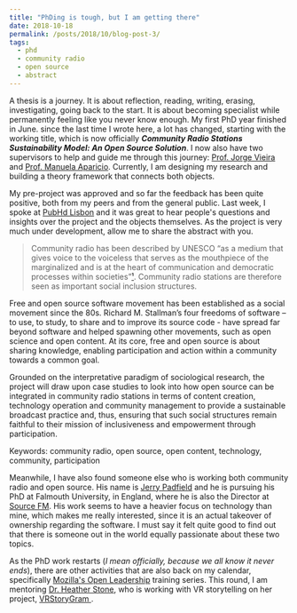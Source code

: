 ```yaml
---
title: "PhDing is tough, but I am getting there"
date: 2018-10-18
permalink: /posts/2018/10/blog-post-3/
tags:
  - phd
  - community radio
  - open source
  - abstract
---
```


A thesis is a journey. It is about reflection, reading, writing, erasing, investigating, going back to the start. It is about becoming specialist while permanently feeling like you never know enough. My first PhD year finished in June. since the last time I wrote here, a lot has changed, starting with the working title, which is now officially __*Community Radio Stations Sustainability Model:
An Open Source Solution*__. I now also have two supervisors to help and guide me through this journey: [Prof. Jorge Vieira](https://ciencia.iscte-iul.pt/authors/jorge-vieira/cv) and [Prof. Manuela Aparicio](https://ciencia.iscte-iul.pt/authors/manuela-aparicio/teaching). Currently, I am designing my research and building a theory framework that connects both objects.

My pre-project was approved and so far the feedback has been quite positive, both from my peers and from the general public. Last week, I spoke at [PubHd Lisbon](https://pubhdlisboa.wordpress.com/) and it was great to hear people's questions and insights over the project and the objects themselves. As the project is very much under development, allow me to share the abstract with you.

> Community radio has been described by UNESCO “as a medium that gives voice to the
voiceless that serves as the mouthpiece of the marginalized and is at the heart of
communication and democratic processes within societies”[¹](http://unesdoc.unesco.org/images/0012/001245/124595e.pdf).
Community radio stations are therefore seen as important social inclusion structures.
>
Free and open source software movement has been established as a social movement
since the 80s. Richard M. Stallman’s four freedoms of software – to use, to study, to share and to improve its source code - have spread far beyond software and helped spawning other movements, such as open science and open content. At its core, free and open source is about sharing knowledge, enabling participation and action within a community towards a common goal.
>
Grounded on the interpretative paradigm of sociological research, the project will draw upon case studies to look into how open source can be integrated in community radio stations in terms of content creation, technology operation and community management to provide a sustainable broadcast practice and, thus, ensuring that such social structures remain faithful to their mission of inclusiveness and empowerment through participation.
>
Keywords: community radio, open source, open content, technology, community,
participation

Meanwhile, I have also found someone else who is working both community radio and open source. His name is [Jerry Padfield](http://jerrypadfield.co.uk/) and he is pursuing his PhD at Falmouth University, in England, where he is also the Director at [Source FM](https://www.thesourcefm.co.uk/). His work seems to have a heavier focus on technology than mine, which makes me really interested, since it is an actual takeover of ownership regarding the software. I must say it felt quite good to find out that there is someone out in the world equally passionate about these two topics.

As the PhD work restarts (*I mean officially, because we all know it never ends*),  there are other activities that are also back on my calendar, specifically [Mozilla's Open Leadership](https://foundation.mozilla.org/pt/opportunity/mozilla-open-leaders/) training series. This round, I am mentoring [Dr. Heather Stone](https://drhstone.com/), who is working with VR storytelling on her project, [VRStoryGram  <i class="fa fa-github"></i>](https://github.com/hnstone/VRStoryGram).
